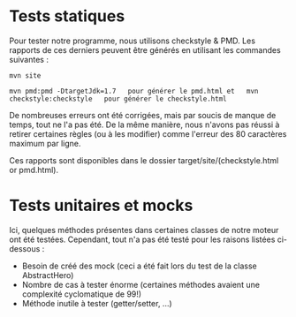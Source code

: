 # Tests statiques

Pour tester notre programme, nous utilisons checkstyle & PMD. Les rapports de ces derniers peuvent être générés en utilisant
les commandes suivantes :

```
mvn site
```
```
mvn pmd:pmd -DtargetJdk=1.7   pour générer le pmd.html et   mvn checkstyle:checkstyle   pour générer le checkstyle.html
```
De nombreuses erreurs ont été corrigées, mais par soucis de manque de temps, tout ne l'a pas été. De la même manière, nous n'avons
pas réussi à retirer certaines règles (ou à les modifier) comme l'erreur des 80 caractères maximum par ligne. 

Ces rapports sont disponibles dans le dossier target/site/(checkstyle.html or pmd.html).


# Tests unitaires et mocks

Ici, quelques méthodes présentes dans certaines classes de notre moteur ont été testées. Cependant, tout n'a pas été testé pour les
raisons listées ci-dessous :

  * Besoin de créé des mock (ceci a été fait lors du test de la classe AbstractHero)
  * Nombre de cas à tester énorme (certaines méthodes avaient une complexité cyclomatique de 99!)
  * Méthode inutile à tester (getter/setter, ...)
  
  
  



